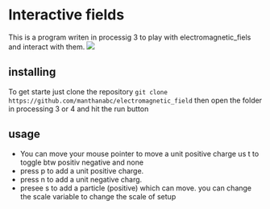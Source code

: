 # Interactive fields
This is a program writen in processig 3 to play with electromagnetic_fiels and interact with them.
[![](https://imgur.com/zFQCP3o.png)](https://imgur.com/zFQCP3o.png)
## installing 
To get starte just clone the repository
```git clone https://github.com/manthanabc/electromagnetic_field```
then open the folder in processing 3 or 4 and hit the run button
## usage
- You can move your mouse pointer to move a unit positive charge us t to toggle btw positiv negative and none 
- press p to add a unit positive charge.
- press n to add a unit negative charg.
- presee s to add a particle (positive) which can move.
you can change the scale variable to change the scale of setup
